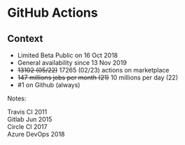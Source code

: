 <!-- .slide: -->

# GitHub Actions
## Context

* Limited Beta Public on 16 Oct 2018
* General availability since 13 Nov 2019
* ~~13102 (05/22)~~  17265 (02/23) actions on marketplace
* ~~147 millions jobs per month (21)~~ 10 millions per day (22)
* #1 on Github (always)

Notes:

Travis CI 2011 <br/>
Gitlab Jun 2015 <br/>
Circle CI 2017 <br/>
Azure DevOps 2018 <br/>


